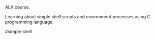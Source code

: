 ALX course.

Learning about simple shell scripts and environment processes using C programming 
language.

#simple shell

